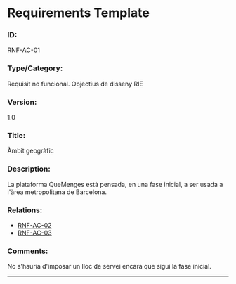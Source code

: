 # Requirements Template
### ID: 
RNF-AC-01
### Type/Category: 
Requisit no funcional. Objectius de disseny RIE 
### Version: 
1.0
### Title:
Àmbit geogràfic
### Description: 
La plataforma QueMenges està pensada, en una fase inicial, a ser usada a l'àrea
metropolitana de Barcelona.
### Relations: 
* [RNF-AC-02](./RNF-AC-02.md)
* [RNF-AC-03](./RNF-AC-03.md)

### Comments: 
No s'hauria d'imposar un lloc de servei encara que sigui la fase inicial.

---